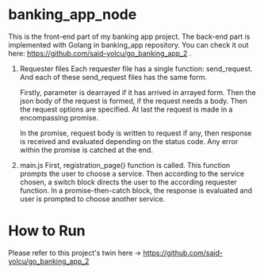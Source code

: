 # banking_app_node

This is the front-end part of my banking app project. The back-end part is implemented with Golang in banking_app repository. You can check it out here: https://github.com/said-yolcu/go_banking_app_2 .

1. Requester files
    Each requester file has a single function: send_request. And each of these send_request files has the same form. 

    Firstly, parameter is dearrayed if it has arrived in arrayed form. Then the json body of the request is formed, if the request needs a body. Then the request options are specified. At last the request is made in a encompassing promise.

    In the promise, request body is written to request if any, then response is received and evaluated depending on the status code. Any error within the promise is catched at the end.

2. main.js
    First, registration_page() function is called. This function prompts the user to choose a service. Then according to the service chosen, a switch block directs the user to the according requester function. In a promise-then-catch block, the response is evaluated and user is prompted to choose another service. 


# How to Run

Please refer to this project's twin here -> https://github.com/said-yolcu/go_banking_app_2 